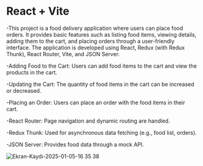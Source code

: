 # React + Vite

-This project is a food delivery application where users can place food orders. It provides basic features such as listing food items, viewing details, adding them to the cart, and placing orders through a user-friendly interface. The application is developed using React, Redux (with Redux Thunk), React Router, Vite, and JSON Server.


-Adding Food to the Cart: Users can add food items to the cart and view the products in the cart.

-Updating the Cart: The quantity of food items in the cart can be increased or decreased.

-Placing an Order: Users can place an order with the food items in their cart.

-React Router: Page navigation and dynamic routing are handled.

-Redux Thunk: Used for asynchronous data fetching (e.g., food list, orders).


-JSON Server: Provides food data through a mock API.




![Ekran-Kaydı-2025-01-05-16 35 38](https://github.com/user-attachments/assets/caf346f6-4e73-4014-85a8-55d092539f94)


